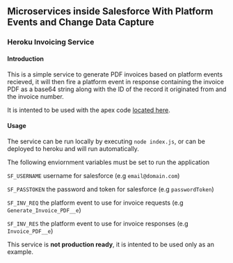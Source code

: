 ## Microservices inside Salesforce With Platform Events and Change Data Capture

### Heroku Invoicing Service

#### Introduction

This is a simple service to generate PDF invoices based on platform events recieved, it will then fire a platform event in response containing the invoice PDF as a base64 string along with the ID of the record it originated from and the invoice number.

It is intented to be used with the apex code [located here](https://github.com/mickwheelz/DF2019-Invoicing-Salesforce "Apex Repository").

#### Usage
The service can be run locally by executing `node index.js`, or can be deployed to heroku and will run automatically.

The following enviornment variables must be set to run the application

`SF_USERNAME` username for salesforce (e.g `email@domain.com`)

`SF_PASSTOKEN` the password and token for salesforce (e.g `passwordToken`)

`SF_INV_REQ` the platform event to use for invoice requests (e.g `Generate_Invoice_PDF__e`)

`SF_INV_RES` the platform event to use for invoice responses (e.g `Invoice_PDF__e`)

This service is **not production ready**, it is intented to be used only as an example.